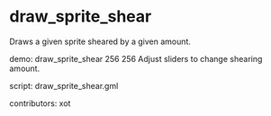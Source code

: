 draw_sprite_shear
=================

Draws a given sprite sheared by a given amount.

demo: draw_sprite_shear 256 256
Adjust sliders to change shearing amount.

script: draw_sprite_shear.gml

contributors: xot